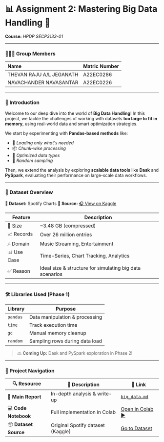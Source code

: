 # 📊 Assignment 2: Mastering Big Data Handling 🚀

**Course:** *HPDP SECP3133-01*

---

### 🧑‍🤝‍🧑 Group Members

| Name                     | Matric Number |
| :----------------------- | :------------ |
| THEVAN RAJU A/L JEGANATH | A22EC0286     |
| NAVACHANDER NAVASANTAR   | A22EC0226     |

---

### 🌟 Introduction

Welcome to our deep dive into the world of **Big Data Handling**!
In this project, we tackle the challenges of working with datasets **too large to fit in memory**, using real-world data and smart optimization strategies.

We start by experimenting with **Pandas-based methods** like:

* 🚪 *Loading only what's needed*
* 📦 *Chunk-wise processing*
* 🧠 *Optimized data types*
* 🎯 *Random sampling*

Then, we extend the analysis by exploring **scalable data tools** like **Dask** and **PySpark**, evaluating their performance on large-scale data workflows.

---

### 🎵 Dataset Overview

**📂 Dataset:** Spotify Charts
**🔗 Source:** [🎧 View on Kaggle](https://www.kaggle.com/datasets/dhruvildave/spotify-charts)

| Feature     | Description                                              |
| ----------- | -------------------------------------------------------- |
| 💾 Size     | \~3.48 GB (compressed)                                   |
| 📈 Records  | Over 26 million entries                                  |
| 🎶 Domain   | Music Streaming, Entertainment                           |
| 📊 Use Case | Time-Series, Chart Tracking, Analytics                   |
| ✅ Reason    | Ideal size & structure for simulating big data scenarios |

---

### 🛠️ Libraries Used (Phase 1)

| Library  | Purpose                        |
| -------- | ------------------------------ |
| `pandas` | Data manipulation & processing |
| `time`   | Track execution time           |
| `gc`     | Manual memory cleanup          |
| `random` | Sampling rows during data load |

> 🔜 **Coming Up:** Dask and PySpark exploration in Phase 2!

---

### 🔗 Project Navigation

| 🔍 Resource           | 📄 Description                    | 🔗 Link                                                                     |
| --------------------- | --------------------------------- | --------------------------------------------------------------------------- |
| 🧠 **Main Report**    | In-depth analysis & write-up      | [`big_data.md`](big_data.md)                                                |
| 💻 **Code Notebook**  | Full implementation in Colab      | [Open in Colab ▶️](https://colab.research.google.com/your-link-here)        |
| 📦 **Dataset Source** | Original Spotify dataset (Kaggle) | [Go to Dataset](https://www.kaggle.com/datasets/dhruvildave/spotify-charts) |
